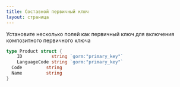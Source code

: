 ```yaml
---
title: Составной первичный ключ
layout: страница
---
```


Установите несколько полей как первичный ключ для включения композитного первичного ключа

```go
type Product struct {
    ID           string `gorm:"primary_key"`
    LanguageCode string `gorm:"primary_key"`
  Code         string
  Name         string
}
```